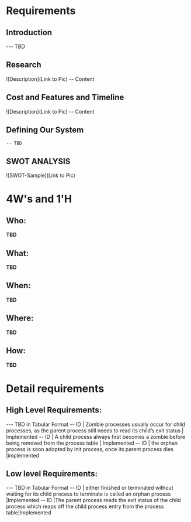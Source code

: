 # Requirements
## Introduction
 --- TBD 

## Research
![Description](Link to Pic)
-- Content 
## Cost and Features and Timeline
![Description](Link to Pic)
-- Content 
## Defining Our System
    -- TBD
## SWOT ANALYSIS
![SWOT-Sample](Link to Pic)

# 4W&#39;s and 1&#39;H

## Who:

**TBD**

## What:

**TBD**

## When:

**TBD**

## Where:

**TBD**

## How:

**TBD**

# Detail requirements
## High Level Requirements:
--- TBD in Tabular Format 
-- ID | Zombie processes usually occur for child processes, as the parent process still needs to read its child’s exit status | Implemented
-- ID | A child process always first becomes a zombie before being removed from the process table | Implemented
-- ID  | the orphan process is soon adopted by init process, once its parent process dies |implemented



##  Low level Requirements:
--- TBD in Tabular Format 
-- ID | either finished or terminated without waiting for its child process to terminate is called an orphan process |Implemented
-- ID  |The parent process reads the exit status of the child process which reaps off the child process entry from the process table|Implemented

